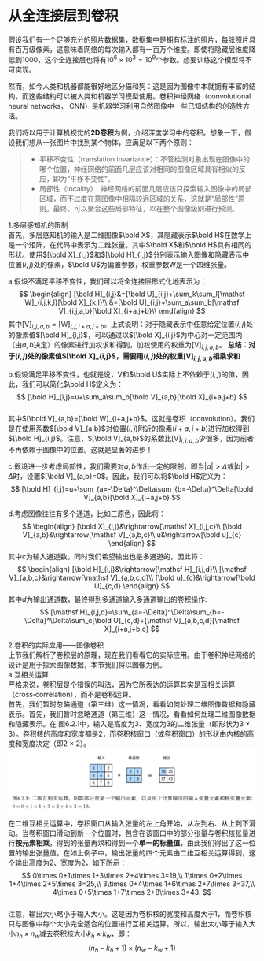 # 从全连接层到卷积  
假设我们有一个足够充分的照片数据集，数据集中是拥有标注的照片，每张照片具有百万级像素，这意味着网络的每次输入都有一百万个维度。即使将隐藏层维度降低到$1000$，这个全连接层也将有$10^6\times10^3=10^9$个参数。想要训练这个模型将不可实现。 

然而，如今人类和机器都能很好地区分猫和狗：这是因为图像中本就拥有丰富的结构，而这些结构可以被人类和机器学习模型使用。卷积神经网络（convolutional neural networks， CNN）是机器学习利用自然图像中一些已知结构的创造性方法。  

我们将以用于计算机视觉的**2D卷积**为例，介绍深度学习中的卷积。想象一下，假设我们想从一张图片中找到某个物体，应满足以下两个原则：  
> - 平移不变性（translation invariance）：不管检测对象出现在图像中的哪个位置，神经网络的前面几层应该对相同的图像区域具有相似的反应，即为“平移不变性”。  
> - 局部性（locality）：神经网络的前面几层应该只探索输入图像中的局部区域，而不过度在意图像中相隔较远区域的关系，这就是“局部性”原则。最终，可以聚合这些局部特征，以在整个图像级别进行预测。  

1.多层感知机的限制  
首先，多层感知机的输入是二维图像$\bold X$，其隐藏表示$\bold H$在数学上是一个矩阵，在代码中表示为二维张量。其中$\bold X$和$\bold H$具有相同的形状。使用$[\bold X]_{i,j}$和$[\bold H]_{i,j}$分别表示输入图像和隐藏表示中位置$(i,j)$处的像素，$\bold U$为偏置参数，权重参数$\mathsf W$是一个四维张量。  

a.假设不满足平移不变性，我们可以将全连接层形式化地表示为：  
$$
\begin{align}
[\bold H]_{i,j}&=[\bold U]_{i,j}+\sum_k\sum_l[\mathsf W]_{i,j,k,l}[\bold X]_{k,l}\\
&=[\bold U]_{i,j}+\sum_a\sum_b[\mathsf V]_{i,j,a,b}[\bold X]_{i+a,j+b}\\
\end{align}
$$
其中$[\mathsf V]_{i,j,a,b}=[\mathsf W]_{i,j,i+a,j+b}$。上式说明：对于隐藏表示中任意给定位置$(i,j)$处的像素值$[\bold H]_{i,j}$，可以通过以$[\bold X]_{i,j}$为中心对一定范围内（由$a,b$决定）的像素进行加权求和得到，加权使用的权重为$[\mathsf V]_{i,j,a,b}$。
**总结：对于$(i,j)$处的像素值$[\bold X]_{i,j}$，需要用$(i,j)$处的权重$[\mathsf V]_{i,j,a,b}$相乘求和**  

b.假设满足平移不变性，也就是说，$\mathsf V$和$\bold U$实际上不依赖于$(i, j)$的值，因此，我们可以简化$\bold H$定义为：  
$$
[\bold H]_{i,j}=u+\sum_a\sum_b[\bold V]_{a,b}[\bold X]_{i+a,j+b}
$$  
其中$[\bold V]_{a,b}=[\bold W]_{i+a,j+b}$。这就是卷积（convolution）。我们是在使用系数$[\bold V]_{a,b}$对位置$(i, j)$附近的像素$(i + a, j + b)$进行加权得到$[\bold H]_{i,j}$。注意，$[\bold V]_{a,b}$的系数比$[\mathsf V]_{i,j,a,b}$少很多，因为前者不再依赖于图像中的位置。这就是显著的进步！  

c.假设进一步考虑局部性，我们需要对$a,b$作出一定的限制，即当$|a|>\Delta$或$|b|>\Delta$时，设置$[\bold V]_{a,b}=0$。因此，我们可以将$\bold H$定义为：  
$$
[\bold H]_{i,j}=u+\sum_{a=-\Delta}^\Delta\sum_{b=-\Delta}^\Delta[\bold V]_{a,b}[\bold X]_{i+a,j+b}
$$

d.考虑图像往往有多个通道，比如三原色，因此将：
$$
\begin{align}
[\bold X]_{i,j}&\rightarrow[\mathsf X]_{i,j,c}\\
[\bold V]_{a,b}&\rightarrow[\mathsf V]_{a,b,c}\\
u&\rightarrow[\bold u]_{c}
\end{align}
$$
其中$c$为输入通道数。同时我们希望输出也是多通道的，因此将：  
$$
\begin{align}
[\bold H]_{i,j}&\rightarrow[\mathsf H]_{i,j,d}\\
[\mathsf V]_{a,b,c}&\rightarrow[\mathsf V]_{a,b,c,d}\\
[\bold u]_{c}&\rightarrow[\bold U]_{c,d}
\end{align}
$$
其中$d$为输出通道数，最终得到多通道输入多通道输出的卷积操作:  
$$
[\mathsf H]_{i,j,d}=\sum_{a=-\Delta}^\Delta\sum_{b=-\Delta}^\Delta\sum_c[\bold U]_{c,d}+[\mathsf V]_{a,b,c,d}[\mathsf X]_{i+a,j+b,c}
$$

2.卷积的实际应用——图像卷积  
上节我们解析了卷积层的原理，现在我们看看它的实际应用。由于卷积神经网络的设计是用于探索图像数据，本节我们将以图像为例。  
a.互相关运算  
严格来说，卷积层是个错误的叫法，因为它所表达的运算其实是互相关运算（cross‐correlation），而不是卷积运算。  
首先，我们暂时忽略通道（第三维）这一情况，看看如何处理二维图像数据和隐藏表示。首先，我们暂时忽略通道（第三维）这一情况，看看如何处理二维图像数据和隐藏表示。在 图6.2.1中，输入是高度为3、宽度为3的二维张量（即形状为3 × 3）。卷积核的高度和宽度都是2，而卷积核窗口（或卷积窗口）的形状由内核的高度和宽度决定（即2 × 2）。  
![二维互相关运算](picture\cross‐correlation.jpg)  
在二维互相关运算中，卷积窗口从输入张量的左上角开始，从左到右、从上到下滑动。当卷积窗口滑动到新一个位置时，包含在该窗口中的部分张量与卷积核张量进行**按元素相乘**，得到的张量再求和得到一个**单一的标量值**，由此我们得出了这一位置的输出张量值。在如上例子中，输出张量的四个元素由二维互相关运算得到，这个输出高度为2、宽度为2，如下所示：  
$$
0\times 0+1\times 1+3\times 2+4\times 3=19,\\
1\times 0+2\times 1+4\times 2+5\times 3=25,\\
3\times 0+4\times 1+6\times 2+7\times 3=37,\\
4\times 0+5\times 1+7\times 2+8\times 3=43.
$$  
注意，输出大小略小于输入大小。这是因为卷积核的宽度和高度大于1，而卷积核只与图像中每个大小完全适合的位置进行互相关运算。所以，输出大小等于输入大小$n_h\times n_w$减去卷积核大小$k_h\times k_w$，即：  
$$
(n_h-k_h+1)\times (n_w-k_w+1)
$$